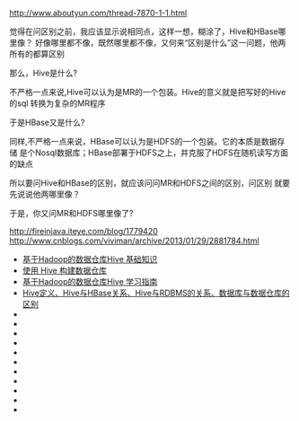 http://www.aboutyun.com/thread-7870-1-1.html

觉得在问区别之前，我应该显示说相同点，这样一想，糊涂了，Hive和HBase哪里像？
好像哪里都不像，既然哪里都不像，又何来“区别是什么”这一问题，他两所有的都算区别

那么，Hive是什么?

  不严格一点来说,Hive可以认为是MR的一个包装。Hive的意义就是把写好的Hive的sql
转换为复杂的MR程序

于是HBase又是什么?

  同样,不严格一点来说，HBase可以认为是HDFS的一个包装。它的本质是数据存储
是个Nosql数据库；HBase部署于HDFS之上，并克服了HDFS在随机读写方面的缺点

所以要问Hive和HBase的区别，就应该问问MR和HDFS之间的区别，问区别
就要先说说他两哪里像？

于是，你又问MR和HDFS哪里像了?

http://fireinjava.iteye.com/blog/1779420
http://www.cnblogs.com/viviman/archive/2013/01/29/2881784.html


- [基于Hadoop的数据仓库Hive 基础知识]()
- [使用 Hive 构建数据仓库](http://www.ibm.com/developerworks/cn/data/library/bd-hivewarehouse/)
- [基于Hadoop的数据仓库Hive 学习指南](http://blog.csdn.net/achuo/article/details/51332214)
- [Hive定义、Hive与HBase关系、Hive与RDBMS的关系、数据库与数据仓库的区别](http://blog.csdn.net/u012110719/article/details/48690189)
- []()
- []()
- []()
- []()
- []()
- []()
- []()
- []()
- []()
- []()
- []()
